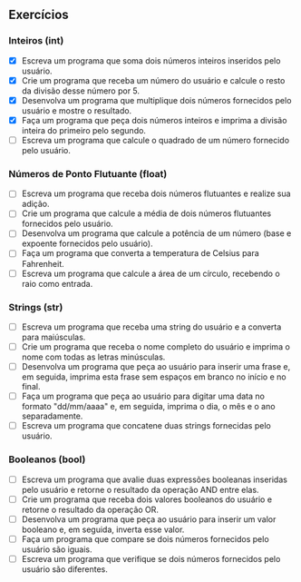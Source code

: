 ## Exercícios
### Inteiros (int)

- [X] Escreva um programa que soma dois números inteiros inseridos pelo usuário.
- [X] Crie um programa que receba um número do usuário e calcule o resto da divisão desse número por 5.
- [X] Desenvolva um programa que multiplique dois números fornecidos pelo usuário e mostre o resultado.
- [X] Faça um programa que peça dois números inteiros e imprima a divisão inteira do primeiro pelo segundo.
- [ ] Escreva um programa que calcule o quadrado de um número fornecido pelo usuário.

### Números de Ponto Flutuante (float)
- [ ] Escreva um programa que receba dois números flutuantes e realize sua adição.
- [ ] Crie um programa que calcule a média de dois números flutuantes fornecidos pelo usuário.
- [ ] Desenvolva um programa que calcule a potência de um número (base e expoente fornecidos pelo usuário).
- [ ] Faça um programa que converta a temperatura de Celsius para Fahrenheit.
- [ ] Escreva um programa que calcule a área de um círculo, recebendo o raio como entrada.

### Strings (str)
- [ ] Escreva um programa que receba uma string do usuário e a converta para maiúsculas.
- [ ] Crie um programa que receba o nome completo do usuário e imprima o nome com todas as letras minúsculas.
- [ ] Desenvolva um programa que peça ao usuário para inserir uma frase e, em seguida, imprima esta frase sem espaços em branco no início e no final.
- [ ] Faça um programa que peça ao usuário para digitar uma data no formato "dd/mm/aaaa" e, em seguida, imprima o dia, o mês e o ano separadamente.
- [ ] Escreva um programa que concatene duas strings fornecidas pelo usuário.

### Booleanos (bool)
- [ ] Escreva um programa que avalie duas expressões booleanas inseridas pelo usuário e retorne o resultado da operação AND entre elas.
- [ ] Crie um programa que receba dois valores booleanos do usuário e retorne o resultado da operação OR.
- [ ] Desenvolva um programa que peça ao usuário para inserir um valor booleano e, em seguida, inverta esse valor.
- [ ] Faça um programa que compare se dois números fornecidos pelo usuário são iguais.
- [ ] Escreva um programa que verifique se dois números fornecidos pelo usuário são diferentes.